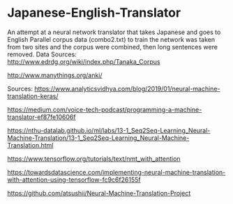 # Japanese-English-Translator
An attempt at a neural network translator that takes Japanese and goes to English
Parallel corpus data (combo2.txt) to train the network was taken from two sites and the corpus were combined, then long sentences were removed.
Data Sources:
http://www.edrdg.org/wiki/index.php/Tanaka_Corpus

http://www.manythings.org/anki/

Sources:
https://www.analyticsvidhya.com/blog/2019/01/neural-machine-translation-keras/

https://medium.com/voice-tech-podcast/programming-a-machine-translator-ef87fe10606f

https://nthu-datalab.github.io/ml/labs/13-1_Seq2Seq-Learning_Neural-Machine-Translation/13-1_Seq2Seq-Learning_Neural-Machine-Translation.html

https://www.tensorflow.org/tutorials/text/nmt_with_attention

https://towardsdatascience.com/implementing-neural-machine-translation-with-attention-using-tensorflow-fc9c6f26155f

https://github.com/atsushii/Neural-Machine-Translation-Project
